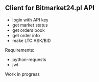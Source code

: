 Client for Bitmarket24.pl API
-----------------------------

- login with API key
- get market status
- get orders book
- get order info
- make LTC ASK/BID




Requirements:
- python-requests
- jwt


Work in progress